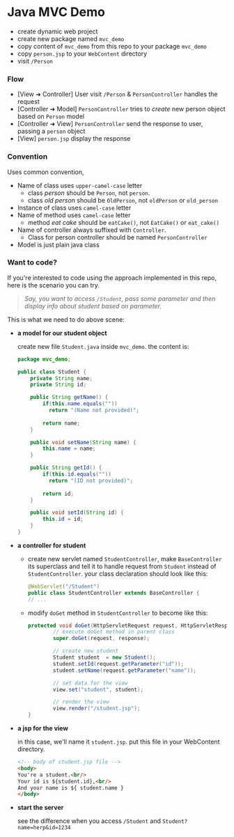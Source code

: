 # Java MVC Demo

- create dynamic web project
- create new package named `mvc_demo`
- copy content of `mvc_demo` from this repo to your package `mvc_demo`
- copy `person.jsp` to your `WebContent` directory
- visit `/Person`

### Flow
- [View ➜ Controller] User visit `/Person` & `PersonController` handles the request 
- [Controller ➜ Model] `PersonController` tries to *create* new person object based on `Person` model 
- [Controller ➜ View] `PersonController` send the response to user, passing a `person` object
- [View] `person.jsp` display the response

### Convention
Uses common convention,

- Name of class uses `upper-camel-case` letter
  - class *person* should be `Person`, not `person`.
  - class *old person* should be `OldPerson`, not `oldPerson` or `old_person`
- Instance of class uses `camel-case` letter
- Name of method uses `camel-case` letter
  - method *eat cake* should be `eatCake()`, not `EatCake()` or `eat_cake()`
- Name of controller always suffixed with `Controller`. 
  - Class for person controller should be named `PersonController`
- Model is just plain java class

### Want to code?

If you're interested to code using the approach implemented in this repo, here is the scenario you can try.

>*Say, you want to access `/Student`, pass some parameter and then display info about student based on parameter.*

This is what we need to do above scene:

- **a model for our student object**

  create new file `Student.java` inside `mvc_demo`. the content is:

	```java
	package mvc_demo;

	public class Student {
		private String name;
		private String id;

		public String getName() {
	        if(this.name.equals(""))
	          return "(Name not provided)";
	          
			return name;
		}

		public void setName(String name) {
			this.name = name;
		}

		public String getId() {
	        if(this.id.equals(""))
	          return "(ID not provided)";
	          
			return id;
		}

		public void setId(String id) {
			this.id = id;
		}
	}
	```

- **a controller for student**
  - create new servlet named `StudentController`, make `BaseController` its superclass and tell it to handle request from `Student` instead of `StudentController`. your class declaration should look like this:
  	
  	```java
  	@WebServlet("/Student")
  	public class StudentController extends BaseController {
  	// ...
  	```
  - modify `doGet` method in `StudentController` to become like this:
	```java
	protected void doGet(HttpServletRequest request, HttpServletResponse response) throws ServletException, IOException {
      		// execute doGet method in parent class
      		super.doGet(request, response);
	
	      	// create new student
      		Student student  = new Student();
      		student.setId(request.getParameter("id"));
      		student.setName(request.getParameter("name"));
	
      		// set data for the view
      		view.set("student", student);
	
	      	// render the view
      		view.render("/student.jsp");
	}
	```

- **a jsp for the view**
  
  in this case, we'll name it `student.jsp`. put this file in your WebContent directory.

  ```html
  <!-- body of student.jsp file -->
  <body>
  You're a student.<br/>
  Your id is ${student.id},<br/>
  And your name is ${ student.name }
  </body>
  ```

- **start the server**

	see the difference when you access `/Student` and `Student?name=herp&id=1234`

